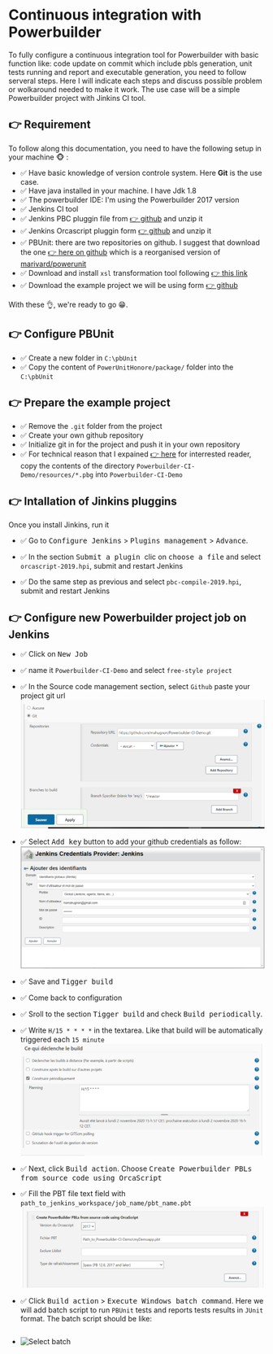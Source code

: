 # Continuous integration with Powerbuilder

To fully configure a continuous integration tool for Powerbuilder with basic function like: code update on commit which include pbls generation, unit tests running and report and executable generation, you need to follow serveral steps. Here I will indicate each steps and discuss possible problem or wolkaround needed to make it work. The use case will be a simple Powerbuilder project with Jinkins CI tool.  

## :point_right: Requirement

To follow along this documentation,  you need to have the following setup in your machine :monkey_face: :

- :white_check_mark: Have basic knowledge of version controle system. Here **Git** is the use case.
- :white_check_mark: Have java installed in your machine. I have Jdk 1.8
- :white_check_mark: The powerbuilder IDE: I'm using the Powerbuilder 2017 version
- :white_check_mark: Jenkins CI tool
- :white_check_mark: Jenkins PBC pluggin file from [:point_right: github](https://github.com/bruce-armstrong/pbc_compile-plugin-2019.git) and unzip it
- :white_check_mark: Jenkins Orcascript pluggin form [:point_right: github](https://github.com/bruce-armstrong/orcascript-plugin-2019.git) and unzip it
- :white_check_mark: PBUnit: there are two repositories on github. I suggest  that download the one  [:point_right: here on github](https://github.com/mahugnon/PowerUnitHonore.git) which is  a reorganised version of [marivard/powerunit](https://github.com/marivard/powerunit.git)
- :white_check_mark:  Download  and install `xsl` transformation tool  following [:point_right: this link](https://dev.pageseeder.com/get_started/tutorials/how_to_run_xslt_from_the_command_line.html)
- :white_check_mark: Download the example project we will be using  form [:point_right: github](https://github.com/mahugnon/Powerbuilder-CI-Demo.git)

With these :ok_hand:, we're ready to go   :grin:.

## :point_right: Configure PBUnit

- :white_check_mark: Create a new folder in `C:\pbUnit`
- :white_check_mark: Copy the content of `PowerUnitHonore/package/` folder into the `C:\pbUnit`

## :point_right: Prepare the example project

- :white_check_mark: Remove the `.git` folder from the project
- :white_check_mark: Create your own github repository
- :white_check_mark: Initialize git in for the project  and push it in your own repository
- :white_check_mark: For technical reason that I expained  [:point_right: here](https://github.com/mahugnon/PowerbuilderWiki/blob/master/PBLRegeneration.md) for interrested reader, copy the contents of the directory `Powerbuilder-CI-Demo/resources/*.pbg`  into `Powerbuilder-CI-Demo`


## :point_right: Intallation of Jinkins pluggins

Once you install Jinkins, run it

- :white_check_mark: Go to <kbd>Configure Jenkins</kbd> > <kbd>Plugins management</kbd>  >  <kbd>Advance</kbd>.

- :white_check_mark: In the section <kbd> Submit a plugin </kbd> clic on  <kbd>choose a file</kbd> and select  `orcascript-2019.hpi`, submit and restart Jenkins  
- :white_check_mark: Do the same step as previous and select `pbc-compile-2019.hpi`, submit and restart Jenkins

## :point_right: Configure new Powerbuilder project job on Jenkins
  
- :white_check_mark: Click on <kbd>New Job</kbd>
- :white_check_mark:  name it  `Powerbuilder-CI-Demo` and select `free-style project`
- :white_check_mark:  In the Source code management section, select `Github`  paste your project git url ![Source control system](resources/jenkins-sourcemanagement.png)
  
- :white_check_mark: Select  <kbd>Add key</kbd> button to add your github credentials as follow: ![Github credention](resources/jenkins-sourcemanagement-credentials.png)
  
- :white_check_mark:  Save and <kbd>Tigger build<kbd>
  
- :white_check_mark: Come back to configuration

- :white_check_mark: Sroll to the section  <kbd>Tigger build</kbd> and check <kbd>Build periodically</kbd>.  
- :white_check_mark: Write `H/15 * * * *`  in the textarea.  Like that build will be automatically triggered each `15 minute` ![Trigger build](resources/jenkins-sourcemanagement-triggerBuild.png)

- :white_check_mark: Next, click <kbd>Build action</kbd>. Choose <kbd>Create Powerbuilder PBLs from source code using OrcaScript</kbd>

- :white_check_mark: Fill the PBT file text field with `path_to_jenkins_workspace/job_name/pbt_name.pbt`
![PBLs generation](resources/jenkins-sourcemanagement-pathTo_pbtForPBLUpdating.png)

- :white_check_mark: Click  <kbd>Build action</kbd> > <kbd>Execute Windows batch command</kbd>. Here we will add batch script to run `PBUnit` tests and reports tests results in `JUnit` format. The batch script should be like:
  
  ```batch
  
  ```
- ![Select batch](https://link)



